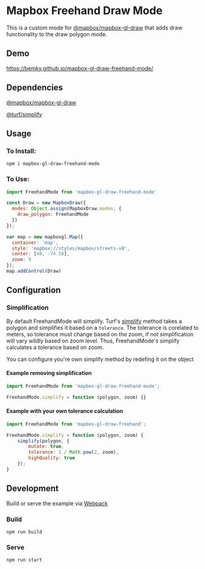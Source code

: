 # Mapbox Freehand Draw Mode

This is a custom mode for [@mapbox/mapbox-gl-draw]() that adds draw functionality to the draw polygon mode.

## Demo
https://bemky.github.io/mapbox-gl-draw-freehand-mode/

## Dependencies
[@mapbox/mapbox-gl-draw](https://www.npmjs.com/package/mapbox-gl-draw)

[@turf/simplify](https://www.npmjs.com/package/@turf/simplify)

## Usage
### To Install:
    npm i mapbox-gl-draw-freehand-mode

### To Use:
```javascript
import FreehandMode from 'mapbox-gl-draw-freehand-mode'

const Draw = new MapboxDraw({
  modes: Object.assign(MapboxDraw.modes, {
    draw_polygon: FreehandMode
  })
});

var map = new mapboxgl.Map({
  container: 'map',
  style: 'mapbox://styles/mapbox/streets-v8',
  center: [40, -74.50],
  zoom: 9
});
map.addControl(Draw)
```

## Configuration
### Simplification
By default FreehandMode will simplify. Turf's [simplify](https://www.npmjs.com/package/@turf/simplify) method takes a polygon and simplifies it based on a `tolerance`. The tolerance is corelated to meters, so tolerance must change based on the zoom, if not simplification will vary wildly based on zoom level. Thus, FreehandMode's simplify calculates a tolerance based on zoom.

You can configure you're own simplify method by redefing it on the object

#### Example removing simplification
```javascript
import FreehandMode from 'mapbox-gl-draw-freehand-mode';

FreehandMode.simplify = function (polygon, zoom) {}
```

#### Example with your own tolerance calculation
```javascript
import FreehandMode from 'mapbox-gl-draw-freehand';

FreehandMode.simplify = function (polygon, zoom) {
    simplify(polygon, {
        mutate: true,
        tolerance: 1 / Math.pow(2, zoom),
        highQuality: true
    });
}
```

## Development
Build or serve the example via [Webpack](https://webpack.js.org/)

### Build
    npm run build

### Serve
    npm run start
